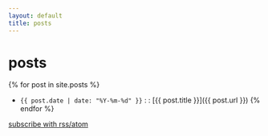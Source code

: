 ```yaml
---
layout: default
title: posts
---
```


# posts

{% for post in site.posts %}
- `{{ post.date | date: "%Y-%m-%d" }}` : : [{{ post.title }}]({{ post.url }}) {% endfor %}

[subscribe with rss/atom](/feed.xml)
